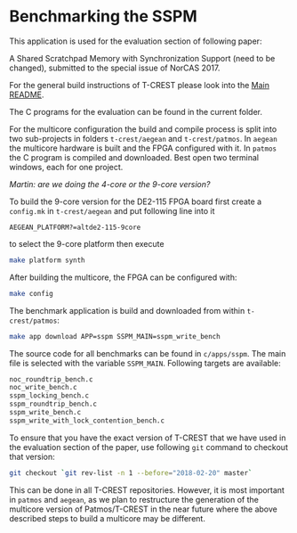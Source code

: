 # Benchmarking the SSPM

This application is used for the evaluation section of following paper:

A Shared Scratchpad Memory with Synchronization Support (need to be changed),
submitted to the special issue of NorCAS 2017.

For the general build instructions of T-CREST please look into the
[Main README](../../../README.md).

The C programs for the evaluation can be found in the current folder.

For the multicore configuration the build and compile process is split
into two sub-projects in folders `t-crest/aegean` and `t-crest/patmos`.
In `aegean` the multicore hardware is built and the FPGA configured with it.
In `patmos` the C program is compiled and downloaded.
Best open two terminal windows, each for one project.

*Martin: are we doing the 4-core or the 9-core version?*

To build the 9-core version for the DE2-115 FPGA board first create a
`config.mk` in `t-crest/aegean` and put following line into it
```
AEGEAN_PLATFORM?=altde2-115-9core
```
to select the 9-core platform then execute
```bash
make platform synth
```

After building the multicore, the FPGA can be configured with:
```bash
make config
```

The benchmark application is build and downloaded from within `t-crest/patmos`:
```bash
make app download APP=sspm SSPM_MAIN=sspm_write_bench
```

The source code for all benchmarks can be found in `c/apps/sspm`.
The main file is selected with the variable `SSPM_MAIN`.
Following targets are available:

```bash
noc_roundtrip_bench.c
noc_write_bench.c
sspm_locking_bench.c
sspm_roundtrip_bench.c
sspm_write_bench.c
sspm_write_with_lock_contention_bench.c
```

To ensure that you have the exact version of T-CREST that we have used in the
evaluation section of the paper, use following `git` command to checkout that version:

```bash
git checkout `git rev-list -n 1 --before="2018-02-20" master`
```

This can be done in all T-CREST repositories. However, it is most important
in `patmos` and `aegean`, as we plan to restructure the generation of the
multicore version of Patmos/T-CREST in the near future where the above described
steps to build a multicore may be different.

